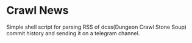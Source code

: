 # Crawl News
Simple shell script for parsing RSS of dcss(Dungeon Crawl Stone Soup) commit history and sending it on a telegram channel.
